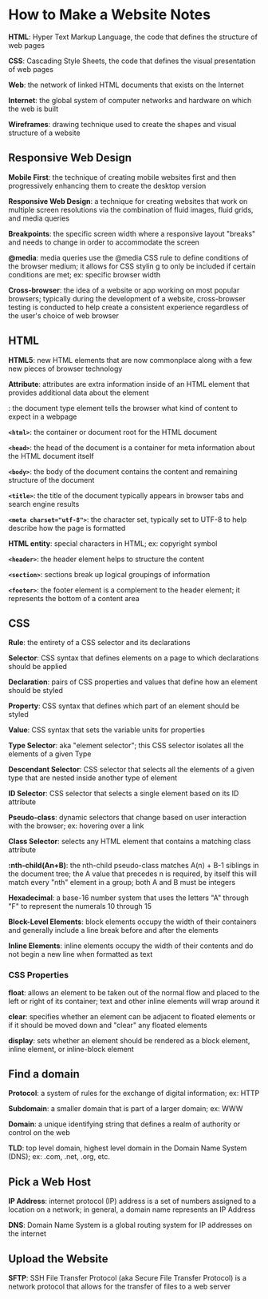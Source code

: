 # How to Make a Website Notes

**HTML**: Hyper Text Markup Language, the code that defines the structure of web pages

**CSS**: Cascading Style Sheets, the code that defines the visual presentation of web pages

**Web**: the network of linked HTML documents that exists on the Internet

**Internet**: the global system of computer networks and hardware on which the web is built

**Wireframes**: drawing technique used to create the shapes and visual structure of a website

## Responsive Web Design

**Mobile First**: the technique of creating mobile websites first and then progressively enhancing them to create the desktop version

**Responsive Web Design**: a technique for creating websites that work on multiple screen resolutions via the combination of fluid images, fluid grids, and media queries

**Breakpoints**: the specific screen width where a responsive layout "breaks" and needs to change in order to accommodate the screen

**@media**: media queries use the @media CSS rule to define conditions of the browser medium; it allows for CSS stylin
g to only be included if certain conditions are met; ex: specific browser width

**Cross-browser**: the idea of a website or app working on most popular browsers; typically during the development of a website, cross-browser testing is conducted to help create a consistent experience regardless of the user's choice of web browser


## HTML

**HTML5**: new HTML elements that are now commonplace along with a few new pieces of browser technology

**Attribute**: attributes are extra information inside of an HTML element that provides additional data about the element

**<!DOCTYPE HTML>**: the document type element tells the browser what kind of content to expect in a webpage

**```<html>```**: the container or document root for the HTML document

**```<head>```**: the head of the document is a container for meta information about the HTML document itself

**```<body>```**: the body of the document contains the content and remaining structure of the document

**```<title>```**: the title of the document typically appears in browser tabs and search engine results

**```<meta charset="utf-8">```**: the character set, typically set to UTF-8 to help describe how the page is formatted

**HTML entity**: special characters in HTML; ex: copyright
symbol

**```<header>```**: the header element helps to structure the content

**```<section>```**: sections break up logical groupings of information

**```<footer>```**: the footer element is a complement to the header element; it represents the bottom of a content area

## CSS

**Rule**: the entirety of a CSS selector and its declarations

**Selector**: CSS syntax that defines elements on a page to which declarations should be applied

**Declaration**: pairs of CSS properties and values that define how an element should be styled

**Property**: CSS syntax that defines which part of an element should be styled

**Value**: CSS syntax that sets the variable units for properties

**Type Selector**: aka "element selector"; this CSS selector isolates all the elements of a given Type

**Descendant Selector**: CSS selector that selects all the elements of a given type that are nested inside another type of element

**ID Selector**: CSS selector that selects a single element based on its ID attribute

**Pseudo-class**: dynamic selectors that change based on user interaction with the browser; ex: hovering over a link

**Class Selector**: selects any HTML element that contains a matching class attribute

**:nth-child(An+B)**: the nth-child pseudo-class matches A(n) + B-1 siblings in the document tree; the A value that precedes n is required, by itself this will match every "nth" element in a group; both A and B must be integers

**Hexadecimal**: a base-16 number system that uses the letters "A" through "F" to represent the numerals 10 through 15

**Block-Level Elements**: block elements occupy the width of their containers and generally include a line break before and after the elements

**Inline Elements**: inline elements occupy the width of their contents and do not begin a new line when formatted as text

### CSS Properties

**float**: allows an element to be taken out of the normal flow and placed to the left or right of its container; text and other inline elements will wrap around it

**clear**: specifies whether an element can be adjacent to floated elements or if it should be moved down and "clear" any floated elements

**display**: sets whether an element should be rendered as a block element, inline element, or inline-block element


## Find a domain

**Protocol**: a system of rules for the exchange of digital information; ex: HTTP

**Subdomain**: a smaller domain that is part of a larger domain; ex: WWW

**Domain**: a unique identifying string that defines a realm of authority or control on the web

**TLD**: top level domain, highest level domain in the Domain Name System (DNS); ex: .com, .net, .org, etc.

## Pick a Web Host

**IP Address**: internet protocol (IP) address is a set of numbers assigned to a location on a network; in general, a domain name represents an IP Address

**DNS**: Domain Name System is a global routing system for IP addresses on the internet

## Upload the Website

**SFTP**: SSH File Transfer Protocol (aka Secure File Transfer Protocol) is a network protocol that allows for the transfer of files to a web server
